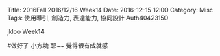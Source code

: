 Title: 2016Fall 2016/12/16 Week14
Date: 2016-12-15 12:00
Category: Misc
Tags: 使用導引, 創造力, 表達能力, 協同設計
Auth40423150

jkloo Week14

#做好了 小方塊 耶~~ 覺得很有成就感
